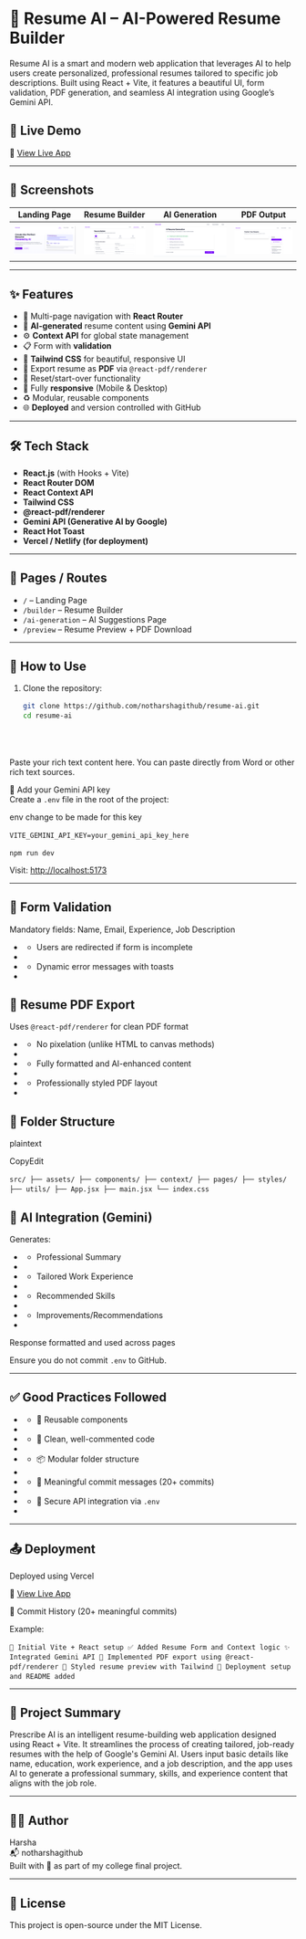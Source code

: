 # 🧠 Resume AI – AI-Powered Resume Builder

Resume AI is a smart and modern web application that leverages AI to help users create personalized, professional resumes tailored to specific job descriptions. Built using React + Vite, it features a beautiful UI, form validation, PDF generation, and seamless AI integration using Google’s Gemini API.

## 🚀 Live Demo

🔗 [View Live App](https://ai-resume-builder-seven-delta.vercel.app/)

---

## 📸 Screenshots

| Landing Page | Resume Builder | AI Generation | PDF Output |
|--------------|----------------|----------------|------------|
| ![Landing](./public/home.png) | ![Builder](./public/home1.png) | ![AI](./public/home2.png) | ![PDF](./public/home4.png) |

---

## ✨ Features

- 🧭 Multi-page navigation with **React Router**
- 🧠 **AI-generated** resume content using **Gemini API**
- ⚙️ **Context API** for global state management
- 📋 Form with **validation**
- 🎨 **Tailwind CSS** for beautiful, responsive UI
- 📄 Export resume as **PDF** via `@react-pdf/renderer`
- 🔄 Reset/start-over functionality
- 📱 Fully **responsive** (Mobile & Desktop)
- ♻️ Modular, reusable components
- 🌐 **Deployed** and version controlled with GitHub

---

## 🛠 Tech Stack

- **React.js** (with Hooks + Vite)
- **React Router DOM**
- **React Context API**
- **Tailwind CSS**
- **@react-pdf/renderer**
- **Gemini API (Generative AI by Google)**
- **React Hot Toast**
- **Vercel / Netlify (for deployment)**

---

## 📁 Pages / Routes

- `/` – Landing Page
- `/builder` – Resume Builder
- `/ai-generation` – AI Suggestions Page
- `/preview` – Resume Preview + PDF Download

---

## 📝 How to Use

1. Clone the repository:
   ```bash
   git clone https://github.com/notharshagithub/resume-ai.git
   cd resume-ai



   

Paste your rich text content here. You can paste directly from Word or other rich text sources.

🔑 Add your Gemini API key  
Create a `.env` file in the root of the project:

env change to be made for this key



`VITE_GEMINI_API_KEY=your_gemini_api_key_here`





`npm run dev`

Visit: [http://localhost:5173](http://localhost:5173)

* * *

## 🧪 Form Validation

Mandatory fields: Name, Email, Experience, Job Description

* *   Users are redirected if form is incomplete
*     
* *   Dynamic error messages with toasts
*     

## 📄 Resume PDF Export

Uses `@react-pdf/renderer` for clean PDF format

* *   No pixelation (unlike HTML to canvas methods)
*     
* *   Fully formatted and AI-enhanced content
*     
* *   Professionally styled PDF layout
*     

## 🧱 Folder Structure

plaintext

CopyEdit

`src/ ├── assets/ ├── components/ ├── context/ ├── pages/ ├── styles/ ├── utils/ ├── App.jsx ├── main.jsx └── index.css`

## 🧠 AI Integration (Gemini)

Generates:

* *   Professional Summary
*     
* *   Tailored Work Experience
*     
* *   Recommended Skills
*     
* *   Improvements/Recommendations
*     

Response formatted and used across pages


Ensure you do not commit `.env` to GitHub.

* * *

## ✅ Good Practices Followed

* *   🔁 Reusable components
*     
* *   🧹 Clean, well-commented code
*     
* *   📦 Modular folder structure
*     
* *   💬 Meaningful commit messages (20+ commits)
*     
* *   🔐 Secure API integration via `.env`
*     

* * *

## 📤 Deployment

Deployed using Vercel 

🔗 [View Live App](https://ai-resume-builder-seven-delta.vercel.app/)

📜 Commit History (20+ meaningful commits)

Example:


`🎉 Initial Vite + React setup ✅ Added Resume Form and Context logic ✨ Integrated Gemini API 📝 Implemented PDF export using @react-pdf/renderer 🎨 Styled resume preview with Tailwind 🚀 Deployment setup and README added`

* * *

## 📘 Project Summary
Prescribe AI is an intelligent resume-building web application designed using React + Vite. It streamlines the process of creating tailored, job-ready resumes with the help of Google's Gemini AI. Users input basic details like name, education, work experience, and a job description, and the app uses AI to generate a professional summary, skills, and experience content that aligns with the job role.
* * *

## 👨‍💻 Author

Harsha  
📬 notharshagithub  
Built with 💙 as part of my college final project.

* * *

## 📃 License

This project is open-source under the MIT License.
